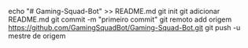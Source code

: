 echo "# Gaming-Squad-Bot" >> README.md 
git init 
git adicionar README.md 
git commit -m "primeiro commit" 
git remoto add origem https://github.com/GamingSquadBot/Gaming-Squad-Bot.git
 git push -u mestre de origem
